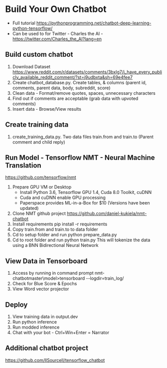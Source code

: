 # Build Your Own Chatbot
   - Full tutorial https://pythonprogramming.net/chatbot-deep-learning-python-tensorflow/
   - Can be used to for Twitter - Charles the AI - https://twitter.com/Charles_the_AI?lang=en

## Build custom chatbot
  1. Download Dataset https://www.reddit.com/r/datasets/comments/3bxlg7/i_have_every_publicly_available_reddit_comment/?st=j9udbxta&sh=69e4fee7
  2. Create chatbot_database.py. Create tables, & columns (parent id, comments, parent data, body, subreddit, score)
  3. Clean data - Format/remove quotes, spaces, unnecessary characters
  4. Find out if comments are acceptable (grab data with upvoted comments)
  5. Insert data - Browse/View results
  
## Create training data
  1. create_training_data.py. Two data files train.from and train.to (Parent comment and child reply)

## Run Model - Tensorflow NMT - Neural Machine Translation 
https://github.com/tensorflow/nmt
  1. Prepare GPU VM or Desktop 
     - Install Python 3.6, Tensorflow GPU 1.4, Cuda 8.0 Toolkit, cuDNN
     - Cuda and cuDNN enable GPU processing
     - Paperspace provides ML-in-a-Box for $10 (Versions have been updated)
  2. Clone NMT github project https://github.com/daniel-kukiela/nmt-chatbot
  3. Install requirements pip install -r requirements
  4. Copy train.from and train.to to data folder
  5. Cd to setup folder and run python prepare_data.py
  7. Cd to root folder and run python train.py 
     This will tokenize the data using a BNN Bidirectional Neural Network
  
## View Data in Tensorboard 
  1. Access by running in command prompt nmt-chatbotmaster\model>tensorboard --logdir=train_log/
  1. Check for Blue Score & Epochs
  2. View Word vector projector
  
## Deploy 
  1. View training data in output.dev
  2. Run python inference
  3. Run modded inference
  4. Chat with your bot - Ctrl+Win+Enter = Narrator
  
## Additional chatbot project
https://github.com/llSourcell/tensorflow_chatbot
  
  
  
  

  
